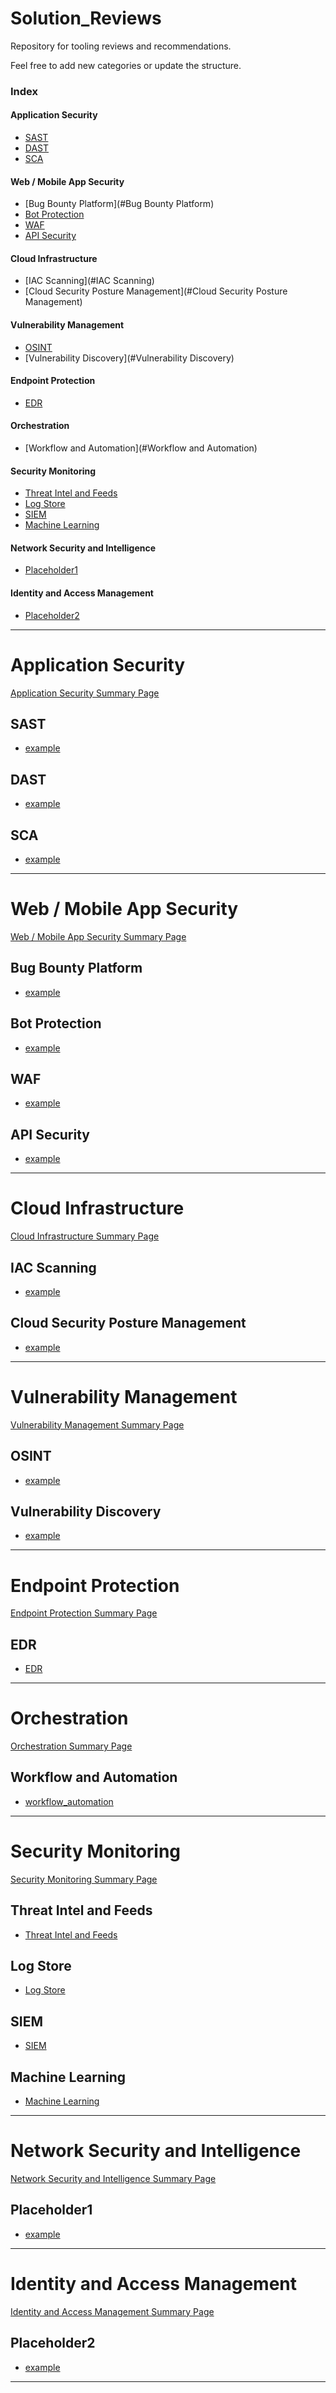Solution_Reviews
===============

Repository for tooling reviews and recommendations.

Feel free to add new categories or update the structure.

### Index
#### Application Security
* [SAST](#sast)
* [DAST](#dast)
* [SCA](#sca)


#### Web / Mobile App Security
* [Bug Bounty Platform](#Bug Bounty Platform)
* [Bot Protection](#bot-protection)
* [WAF](#waf)
* [API Security](#api-security)


#### Cloud Infrastructure
* [IAC Scanning](#IAC Scanning)
* [Cloud Security Posture Management](#Cloud Security Posture Management)


#### Vulnerability Management
* [OSINT](#osint)
* [Vulnerability Discovery](#Vulnerability Discovery)


#### Endpoint Protection
* [EDR](#edr)


#### Orchestration
* [Workflow and Automation](#Workflow and Automation)


#### Security Monitoring
* [Threat Intel and Feeds](#threat-intel-and-feeds)
* [Log Store](#log-store)
* [SIEM](#SIEM)
* [Machine Learning](#machine-learning)


#### Network Security and Intelligence
* [Placeholder1](#placeholder1)


#### Identity and Access Management
* [Placeholder2](#placeholder2)



------------------------
# Application Security

[Application Security Summary Page](vendor_reviews/application_security/application_security_summary_page.md)

SAST
-------------
* [example](vendor_reviews/application_security/sast/example.md)


DAST
-------------
* [example](vendor_reviews/application_security/dast/example.md)


SCA
-------------
* [example](vendor_reviews/application_security/sca/example.md)


------------------------
# Web / Mobile App Security

[Web / Mobile App Security Summary Page](vendor_reviews/web_and_mobile_app_security/web_mobile_summary_page.md)


Bug Bounty Platform
--------------------------------
* [example](vendor_reviews/web_and_mobile_app_security/bug_bounty_platform/example.md)


Bot Protection
--------------------------------
* [example](vendor_reviews/web_and_mobile_app_security/bot_protection/example.md)


WAF
--------------------------------
* [example](vendor_reviews/web_and_mobile_app_security/waf/example.md)


API Security
-------------
* [example](vendor_reviews/web_and_mobile_app_security/api_security/example.md)



------------------------
# Cloud Infrastructure

[Cloud Infrastructure Summary Page](vendor_reviews/cloud_infrastructure/cloud_infrastructure_summary_page.md)

IAC Scanning
-------------
* [example](vendor_reviews/cloud_infrastructure/iac_scanning/example.md)


Cloud Security Posture Management
-------------
* [example](vendor_reviews/cloud_infrastructure/cloud_security_posture_management/example.md)


------------------------
# Vulnerability Management

[Vulnerability Management Summary Page](vendor_reviews/vulnerability_management/vulnerability_management_summary_page.md)

OSINT
---------------------------
* [example](vendor_reviews/vulnerability_management/osint/example.md)


Vulnerability Discovery
-------------
* [example](vendor_reviews/vulnerability_management/vulnerability_discovery/example.md)


------------------------
# Endpoint Protection

[Endpoint Protection Summary Page](vendor_reviews/endpoint_protection/endpoint_protection_summary_page.md)

EDR
--------------------------------
* [EDR](vendor_reviews/endpoint_protection/edr/example.md)

------------------------
# Orchestration

[Orchestration Summary Page](vendor_reviews/orchestration/orchestration_summary_page.md)

Workflow and Automation
-----------------------
* [workflow_automation](vendor_reviews/orchestration/workflow_automation/example.md)


------------------------
# Security Monitoring

[Security Monitoring Summary Page](vendor_reviews/security_monitoring/security_monitoring_summary_page.md)

Threat Intel and Feeds
-----------------------
* [Threat Intel and Feeds](vendor_reviews/security_monitoring/threat_intel_and_feeds/example.md)


Log Store
----------------------
* [Log Store](vendor_reviews/security_monitoring/log_store/example.md)


SIEM
------------------------------------------
* [SIEM](vendor_reviews/security_monitoring/siem/example.md)


Machine Learning
-----------------------
* [Machine Learning](vendor_reviews/security_monitoring/machine_learning/example.md)


------------------------
# Network Security and Intelligence

[Network Security and Intelligence Summary Page](vendor_reviews/network_security_and_intelligence/network_security_intelligence_summary_page.md)

Placeholder1
------------------------------------------
* [example](vendor_reviews/network_security_and_intelligence/placeholder1/example.md)


------------------------
# Identity and Access Management

[Identity and Access Management Summary Page](vendor_reviews/identity_and_access_management/identity_access_management_summary_page.md)


Placeholder2
------------------------------------------
* [example](vendor_reviews/identity_and_access_management/placeholder2/example.md)


------------------------